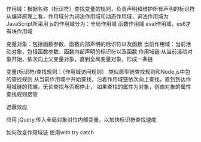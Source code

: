 作用域：根据名称（标识符）查找变量的规则，负责声明和维护所有声明的标识符
从编译原理上看，作用域分为词法作用域和动态作用域，词法作用域为JavaScript所采用
js的作用域分为：全局作用域 函数作用域 eval作用域，es6才有块作用域

变量对象：包括函数参数、函数内部声明的标识符以及函数
当前作用域：当前活动对象，包括函数参数、函数内部声明的标识符以及函数
作用域链:从当前活动对象开始，依次向上父变量对象，直到全局变量对象，形成一条链


变量(标识符)查找规则：（作用域访问规则）
类似原型链查找规则和Node.js中包的查找规则
从当前作用域中开始查找，沿着作用域链依次向上查找，直到到达作用域链的顶端，无论查找与否都停止，
如果查找的属性为对象，则由对象的属性查找规则接管

遮蔽效应

应用
jQuery,传入全局对象对位内部变量，以加快标识符查找速度



如何改变作用域链
使用with
try catch
